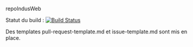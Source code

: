 repoIndusWeb

Statut du build : [![Build Status](https://travis-ci.org/MarineAlexandre/repoIndusWeb.svg?branch=master)](https://travis-ci.org/MarineAlexandre/repoIndusWeb)

Des templates pull-request-template.md et issue-template.md sont mis en place.

